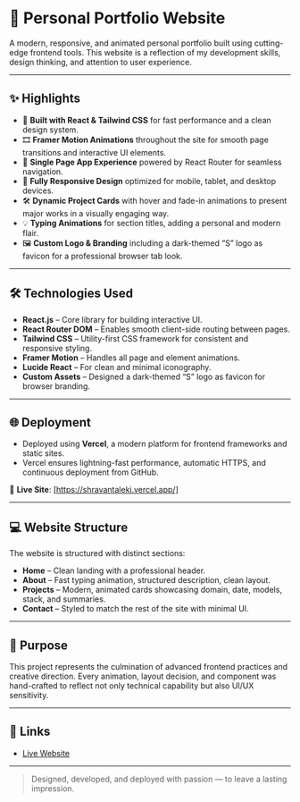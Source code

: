 # 💼 Personal Portfolio Website

A modern, responsive, and animated personal portfolio built using cutting-edge frontend tools. This website is a reflection of my development skills, design thinking, and attention to user experience.

---

## ✨ Highlights

- 🚀 **Built with React & Tailwind CSS** for fast performance and a clean design system.
- 🎞️ **Framer Motion Animations** throughout the site for smooth page transitions and interactive UI elements.
- 🧭 **Single Page App Experience** powered by React Router for seamless navigation.
- 📱 **Fully Responsive Design** optimized for mobile, tablet, and desktop devices.
- 🛠️ **Dynamic Project Cards** with hover and fade-in animations to present major works in a visually engaging way.
- 💡 **Typing Animations** for section titles, adding a personal and modern flair.
- 🖼️ **Custom Logo & Branding** including a dark-themed “S” logo as favicon for a professional browser tab look.

---

## 🛠️ Technologies Used

- **React.js** – Core library for building interactive UI.
- **React Router DOM** – Enables smooth client-side routing between pages.
- **Tailwind CSS** – Utility-first CSS framework for consistent and responsive styling.
- **Framer Motion** – Handles all page and element animations.
- **Lucide React** – For clean and minimal iconography.
- **Custom Assets** – Designed a dark-themed “S” logo as favicon for browser branding.

---

## 🌐 Deployment

- Deployed using **Vercel**, a modern platform for frontend frameworks and static sites.
- Vercel ensures lightning-fast performance, automatic HTTPS, and continuous deployment from GitHub.

🔗 **Live Site**: [https://shravantaleki.vercel.app/]

---

## 💻 Website Structure

The website is structured with distinct sections:  
- **Home** – Clean landing with a professional header.  
- **About** – Fast typing animation, structured description, clean layout.  
- **Projects** – Modern, animated cards showcasing domain, date, models, stack, and summaries.  
- **Contact** – Styled to match the rest of the site with minimal UI.

---

## 🎯 Purpose

This project represents the culmination of advanced frontend practices and creative direction. Every animation, layout decision, and component was hand-crafted to reflect not only technical capability but also UI/UX sensitivity.

---

## 🔗 Links
- [Live Website](https://shravantaleki.vercel.app/)

---

> Designed, developed, and deployed with passion — to leave a lasting impression.
